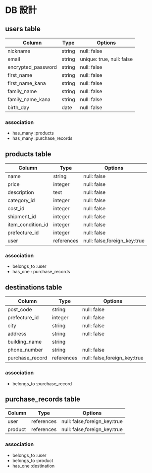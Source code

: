# DB 設計

## users table

| Column          | Type             |Options        |
| -------------| -------------|-------------|
| nickname        | string           | null: false     |
| email           | string           | unique: true, null: false  |
| encrypted_password| string         | null: false  |
| first_name      | string           | null: false  |
| first_name_kana | string           | null: false  |
| family_name     | string           | null: false  |
| family_name_kana| string           | null: false  |
| birth_day       | date             | null: false  |

### association

* has_many :products
* has_many :purchase_records

## products table

| Column          | Type             |Options        |
| -------------| -------------|-------------|
| name            | string            | null: false  |
| price           | integer           | null: false  |
| description     | text              | null: false  |
| category_id     | integer           | null: false  |
| cost_id         | integer           | null: false  |
| shipment_id     | integer           | null: false  |
| item_condition_id | integer         | null: false  |
| prefecture_id   | integer           | null: false  |
| user            | references        | null: false,foreign_key:true  |

### association

* belongs_to :user 
* has_one : purchase_records

## destinations table

| Column          | Type             |Options        |
| -------------| -------------|-------------|
| post_code       | string            | null: false  | 
| prefecture_id   | integer           | null: false  |
| city            | string            | null: false  |
| address         | string            | null: false  |
| building_name   | string            |
| phone_number    | string            | null: false  |
| purchase_record | references        | null: false,foreign_key:true  |
### association

* belongs_to :purchase_record

## purchase_records table

| Column          | Type             |Options        |
| -------------| -------------|-------------|
| user            | references        | null: false,foreign_key:true  |
| product         | references        | null: false,foreign_key:true  |

### association

* belongs_to :user
* belongs_to :product
* has_one :destination